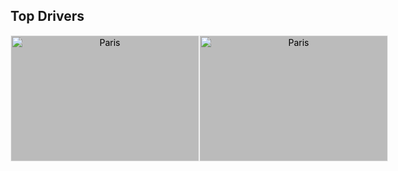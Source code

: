 ## Top Drivers


<html lang="en">
  <head>
    <meta charset="UTF-8" />
    <meta http-equiv="X-UA-Compatible" content="IE=edge" />
    <meta name="viewport" content="width=device-width, initial-scale=1.0" />
    <title>Drivers</title>
  </head>


  <body>
<div class="container">

  <div class="flip-box">
  <div class="flip-box-inner">
    <div class="flip-box-front">
      <img src="https://i.postimg.cc/wjXc0Qtn/lewis-hamilton-mercedes-1.jpg" alt="Paris" style="width:300px;height:200px">
    </div>
    <div class="flip-box-back">
      <h2>Lewis Hamilton</h2>
      <p>Driver for Mercedes Since 2013</p>
      <p>Previousely Drove for McLaren</p>
      <p>103 Grand Prix's Won</p>
      <p>38 years old</p>
      <p>16 years racing in Formula 1</p>
    </div>
  </div>
</div>
<div class="flip-box">
  <div class="flip-box-inner">
    <div class="flip-box-front">
      <img src="https://cdn-8.motorsport.com/images/mgl/24vA3r46/s8/max-verstappen-red-bull-racing-1.jpg" alt="Paris" style="width:300px;height:200px">
    </div>
    <div class="flip-box-back">
      <h2>Max Verstappen</h2>
      <p>Info Add later</p>
    </div>
  </div>
</div>
</div>

<style>
    .container {
    display: grid;
    grid-template-columns: auto auto;
}
      .flip-box {
  background-color: transparent;
  width: 300px;
  height: 200px;
  border: 1px solid #f1f1f1;
  perspective: 1000px;
}

.flip-box-inner {
  position: relative;
  width: 100%;
  height: 100%;
  text-align: center;
  transition: transform 0.8s;
  transform-style: preserve-3d;
}

.flip-box:hover .flip-box-inner {
  transform: rotateY(180deg);
}

.flip-box-front, .flip-box-back {
  position: absolute;
  width: 100%;
  height: 100%;
  -webkit-backface-visibility: hidden;
  backface-visibility: hidden;
}

.flip-box-front {
  background-color: #bbb;
  color: black;
}

.flip-box-back {
  color: black;
  transform: rotateY(180deg);
}
    </style>
  </body>

</html>